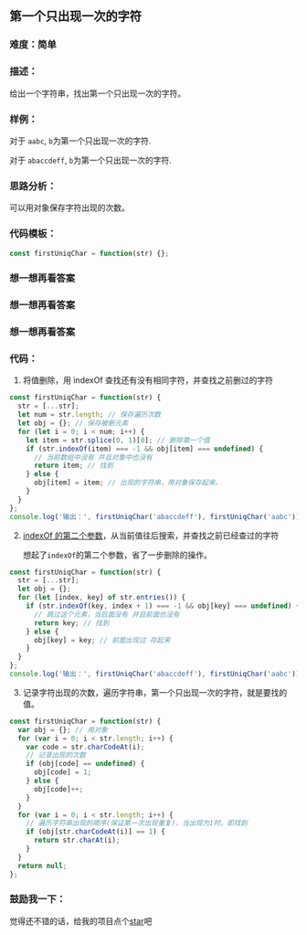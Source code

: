 ## 第一个只出现一次的字符

### 难度：简单

### 描述：

给出一个字符串，找出第一个只出现一次的字符。

### 样例：

对于 `aabc`, `b`为第一个只出现一次的字符.

对于 `abaccdeff`, `b`为第一个只出现一次的字符.

### 思路分析：

可以用对象保存字符出现的次数。

### 代码模板：

```js
const firstUniqChar = function(str) {};
```

### 想一想再看答案

### 想一想再看答案

### 想一想再看答案

### 代码：

1. 将值删除，用 indexOf 查找还有没有相同字符，并查找之前删过的字符

```js
const firstUniqChar = function(str) {
  str = [...str];
  let num = str.length; // 保存遍历次数
  let obj = {}; // 保存被删元素
  for (let i = 0; i < num; i++) {
    let item = str.splice(0, 1)[0]; // 删除第一个值
    if (str.indexOf(item) === -1 && obj[item] === undefined) {
      // 当前数组中没有 并且对象中也没有
      return item; // 找到
    } else {
      obj[item] = item; // 出现的字符串，用对象保存起来。
    }
  }
};
console.log('输出：', firstUniqChar('abaccdeff'), firstUniqChar('aabc'));
```

2. [indexOf 的第二个参数](https://developer.mozilla.org/zh-CN/docs/Web/JavaScript/Reference/Global_Objects/Array/indexOf#%E5%8F%82%E6%95%B0)，从当前值往后搜索，并查找之前已经查过的字符

   想起了`indexOf`的第二个参数，省了一步删除的操作。

```js
const firstUniqChar = function(str) {
  str = [...str];
  let obj = {};
  for (let [index, key] of str.entries()) {
    if (str.indexOf(key, index + 1) === -1 && obj[key] === undefined) {
      // 跳过这个元素，当后面没有 并且前面也没有
      return key; // 找到
    } else {
      obj[key] = key; // 前面出现过 存起来
    }
  }
};
console.log('输出：', firstUniqChar('abaccdeff'), firstUniqChar('aabc'));
```

3. 记录字符出现的次数，遍历字符串，第一个只出现一次的字符，就是要找的值。

```js
const firstUniqChar = function(str) {
  var obj = {}; // 用对象
  for (var i = 0; i < str.length; i++) {
    var code = str.charCodeAt(i);
    // 记录出现的次数
    if (obj[code] == undefined) {
      obj[code] = 1;
    } else {
      obj[code]++;
    }
  }
  for (var i = 0; i < str.length; i++) {
    // 遍历字符串出现的顺序(保证第一次出现重复)，当出现为1时，即找到
    if (obj[str.charCodeAt(i)] == 1) {
      return str.charAt(i);
    }
  }
  return null;
};
```

### 鼓励我一下：

觉得还不错的话，给我的项目点个[star](https://github.com/OBKoro1/Brush_algorithm)吧

